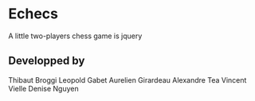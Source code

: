 Echecs
======

A little two-players chess game is jquery

Developped by
-------------

Thibaut Broggi
Leopold Gabet
Aurelien Girardeau
Alexandre Tea
Vincent Vielle
Denise Nguyen